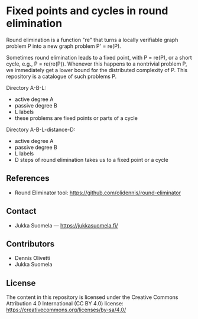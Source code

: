 # Fixed points and cycles in round elimination

Round elimination is a function "re" that turns a locally verifiable graph problem P into a new graph problem P' = re(P).

Sometimes round elimination leads to a fixed point, with P = re(P), or a short cycle, e.g., P = re(re(P)). Whenever this happens to a nontrivial problem P, we immediately get a lower bound for the distributed complexity of P. This repository is a catalogue of such problems P.

Directory A-B-L:

- active degree A
- passive degree B
- L labels
- these problems are fixed points or parts of a cycle

Directory A-B-L-distance-D:

- active degree A
- passive degree B
- L labels
- D steps of round elimination takes us to a fixed point or a cycle


## References

- Round Eliminator tool: https://github.com/olidennis/round-eliminator


## Contact

- Jukka Suomela — https://jukkasuomela.fi/


## Contributors

- Dennis Olivetti
- Jukka Suomela


## License

The content in this repository is licensed under the Creative Commons Attribution 4.0 International (CC BY 4.0) license:
https://creativecommons.org/licenses/by-sa/4.0/

